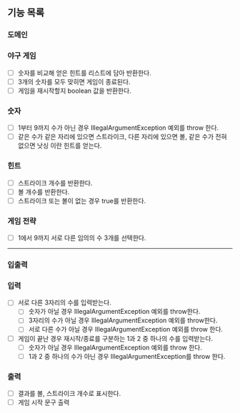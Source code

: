 ## 기능 목록

### 도메인

### 야구 게임

- [ ] 숫자를 비교해 얻은 힌트를 리스트에 담아 반환한다.
- [ ] 3개의 숫자를 모두 맞히면 게임이 종료된다.
- [ ] 게임을 재시작할지 boolean 값을 반환한다.

### 숫자

- [ ] 1부터 9까지 수가 아닌 경우 IllegalArgumentException 예외를 throw 한다.
- [ ] 같은 수가 같은 자리에 있으면 스트라이크, 다른 자리에 있으면 볼, 같은 수가 전혀 없으면 낫싱 이란 힌트를 얻는다.

### 힌트

- [ ] 스트라이크 개수를 반환한다.
- [ ] 볼 개수를 반환한다.
- [ ] 스트라이크 또는 볼이 없는 경우 true를 반환한다.

### 게임 전략

- [ ] 1에서 9까지 서로 다른 임의의 수 3개를 선택한다.

<hr>

### 입출력

### 입력

- [ ] 서로 다른 3자리의 수를 입력받는다.
    - [ ] 숫자가 아닐 경우 IllegalArgumentException 예외를 throw한다.
    - [ ] 3자리의 수가 아닐 경우 IllegalArgumentException 예외를 throw한다.
    - [ ] 서로 다른 수가 아닐 경우 IllegalArgumentException 예외를 throw 한다.

- [ ] 게임이 끝난 경우 재시작/종료를 구분하는 1과 2 중 하나의 수를 입력받는다.
    - [ ] 숫자가 아닐 경우 IllegalArgumentException 예외를 throw 한다.
    - [ ] 1과 2 중 하나의 수가 아닌 경우 IllegalArgumentException를 throw 한다.

### 출력

- [ ] 결과를 볼, 스트라이크 개수로 표시한다.
- [ ] 게임 시작 문구 출력
